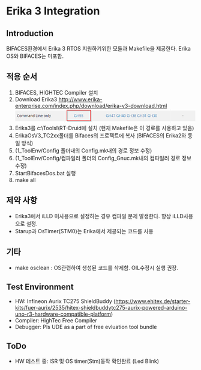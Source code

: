 # Erika 3 Integration

## Introduction
BIFACES환경에서 Erika 3 RTOS 지원하기위한 모듈과 Makefile을 제공한다. Erika OS와 BIFACES는 미포함.

## 적용 순서
1. BIFACES, HIGHTEC Compiler 설치
1. Download Erika3
   http://www.erika-enterprise.com/index.php/download/erika-v3-download.html
    ![](./img/gh55.png)
1. Erika3를 c:\Toolsl\RT-Druid에 설치 (현재 Makefile은 이 경로를 사용하고 있음)
1. ErikaOsV3_TC2xx폴더를 Bifaces의 프로젝트에 복사 (BIFACES의 Erika2와 동일 방식)
1. (1_ToolEnv/Config 폴더내의 Config.mk내의 경로 정보 수정)
1. (1_ToolEnv/Config/컴파일러 폴더의 Config_Gnuc.mk내의 컴파일러 경로 정보 수정)
1. StartBifacesDos.bat 실행
1. make all

## 제약 사항
- Erika3에서 iLLD 미사용으로 설정하는 경우 컴파일 문제 발생한다. 항상 iLLD사용으로 설정.
- Starup과 OsTimer(STM0)는 Erika에서 제공되는 코드를 사용

## 기타
- make osclean : OS관련하여 생성된 코드를 삭제함. OIL수정시 실행 권장.

## Test Environment
- HW: Infineon Aurix TC275 ShieldBuddy (https://www.ehitex.de/starter-kits/fuer-aurix/2535/hitex-shieldbuddytc275-aurix-powered-arduino-uno-r3-hardware-compatible-platform)
- Compiler: HighTec Free Compiler
- Debugger: Pls UDE as a part of free evluation tool bundle

## ToDo
- HW 테스트 중: ISR 및 OS timer(Stm)동작 확인완료 (Led Blink)
